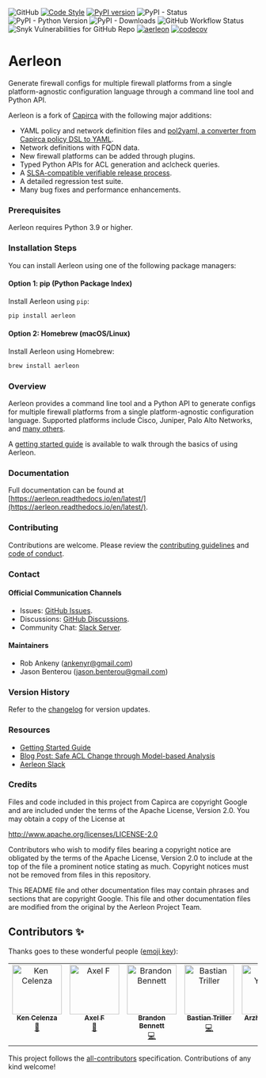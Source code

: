 ![GitHub](https://img.shields.io/github/license/aerleon/aerleon) [![Code Style](https://img.shields.io/badge/code%20style-black-000000.svg)](https://github.com/ambv/black)
[![PyPI version](https://badge.fury.io/py/aerleon.svg)](https://badge.fury.io/py/aerleon) ![PyPI - Status](https://img.shields.io/pypi/status/aerleon) ![PyPI - Python Version](https://img.shields.io/pypi/pyversions/aerleon) ![PyPI - Downloads](https://img.shields.io/pypi/dm/aerleon)
![GitHub Workflow Status](https://img.shields.io/github/actions/workflow/status/aerleon/aerleon/release.yml) ![Snyk Vulnerabilities for GitHub Repo](https://img.shields.io/snyk/vulnerabilities/github/aerleon/aerleon) [![aerleon](https://snyk.io/advisor/python/aerleon/badge.svg)](https://snyk.io/advisor/python/aerleon) [![codecov](https://codecov.io/gh/aerleon/aerleon/branch/main/graph/badge.svg?token=C13SR6GMTD)](https://codecov.io/gh/aerleon/aerleon)

# Aerleon

Generate firewall configs for multiple firewall platforms from a single platform-agnostic configuration language through a command line tool and Python API.

Aerleon is a fork of [Capirca](https://github.com/google/capirca) with the following major additions:
- YAML policy and network definition files and [pol2yaml, a converter from Capirca policy DSL to YAML](https://github.com/aerleon/pol2yaml).
- Network definitions with FQDN data.
- New firewall platforms can be added through plugins.
- Typed Python APIs for ACL generation and aclcheck queries.
- A [SLSA-compatible verifiable release process](https://aerleon.readthedocs.io/en/latest/install/#verifying-installation).
- A detailed regression test suite.
- Many bug fixes and performance enhancements.

### Prerequisites
Aerleon requires Python 3.9 or higher.

### Installation Steps
You can install Aerleon using one of the following package managers:

#### Option 1: pip (Python Package Index)
Install Aerleon using `pip`:
```bash
pip install aerleon
```

#### Option 2: Homebrew (macOS/Linux)
Install Aerleon using Homebrew:
```bash
brew install aerleon
```

### Overview
Aerleon provides a command line tool and a Python API to generate configs for multiple firewall platforms from a single platform-agnostic configuration language. Supported platforms include Cisco, Juniper, Palo Alto Networks, and [many others](https://aerleon.readthedocs.io/en/latest/#core-supported-generators).

A [getting started guide](https://aerleon.readthedocs.io/en/latest/getting_started/) is available to walk through the basics of using Aerleon.

### Documentation
Full documentation can be found at [https://aerleon.readthedocs.io/en/latest/](https://aerleon.readthedocs.io/en/latest/).

### Contributing
Contributions are welcome. Please review the [contributing guidelines](https://aerleon.readthedocs.io/en/latest/contributing/) and [code of conduct](https://github.com/aerleon/aerleon/blob/main/CODE_OF_CONDUCT.md).

### Contact
#### Official Communication Channels
- Issues: [GitHub Issues](https://github.com/aerleon/aerleon/issues).
- Discussions: [GitHub Discussions](https://github.com/aerleon/aerleon/discussions).
- Community Chat: [Slack Server](https://join.slack.com/t/aerleon/shared_invite/zt-1ngckm6oj-cK7yj63A~JgqjixEui2Vhw).

#### Maintainers
- Rob Ankeny ([ankenyr@gmail.com](mailto:ankenyr@gmail.com))
- Jason Benterou ([jason.benterou@gmail.com](mailto:jason.benterou@gmail.com))

### Version History
Refer to the [changelog](https://github.com/aerleon/aerleon/releases) for version updates.

### Resources
- [Getting Started Guide](https://aerleon.readthedocs.io/en/latest/getting_started/)
- [Blog Post: Safe ACL Change through Model-based Analysis](https://tech.ebayinc.com/engineering/safe-acl-change-through-model-based-analysis/)
- [Aerleon Slack](https://join.slack.com/t/aerleon/shared_invite/zt-1ngckm6oj-cK7yj63A~JgqjixEui2Vhw)

### Credits
Files and code included in this project from Capirca are copyright Google and
are included under the terms of the Apache License, Version 2.0. You may obtain
a copy of the License at

  <http://www.apache.org/licenses/LICENSE-2.0>

Contributors who wish to modify files bearing a copyright notice are obligated
by the terms of the Apache License, Version 2.0 to include at the top of the
file a prominent notice stating as much. Copyright notices must not be removed
from files in this repository.

This README file and other documentation files may contain phrases and sections that are copyright Google.
This file and other documentation files are modified from the original by the Aerleon Project Team.
## Contributors ✨

Thanks goes to these wonderful people ([emoji key](https://allcontributors.org/docs/en/emoji-key)):

<!-- ALL-CONTRIBUTORS-LIST:START - Do not remove or modify this section -->
<!-- prettier-ignore-start -->
<!-- markdownlint-disable -->
<table>
  <tbody>
    <tr>
      <td align="center" valign="top" width="14.28%"><a href="https://github.com/itdependsnetworks"><img src="https://avatars.githubusercontent.com/u/9260483?v=4?s=100" width="100px;" alt="Ken Celenza"/><br /><sub><b>Ken Celenza</b></sub></a><br /><a href="https://github.com/aerleon/aerleon/commits?author=itdependsnetworks" title="Documentation">📖</a></td>
      <td align="center" valign="top" width="14.28%"><a href="https://github.com/fischa"><img src="https://avatars.githubusercontent.com/u/11302991?v=4?s=100" width="100px;" alt="Axel F"/><br /><sub><b>Axel F</b></sub></a><br /><a href="https://github.com/aerleon/aerleon/commits?author=fischa" title="Documentation">📖</a></td>
      <td align="center" valign="top" width="14.28%"><a href="https://hachyderm.io/@nemith"><img src="https://avatars.githubusercontent.com/u/349360?v=4?s=100" width="100px;" alt="Brandon Bennett"/><br /><sub><b>Brandon Bennett</b></sub></a><br /><a href="https://github.com/aerleon/aerleon/commits?author=nemith" title="Code">💻</a></td>
      <td align="center" valign="top" width="14.28%"><a href="https://github.com/btriller"><img src="https://avatars.githubusercontent.com/u/851727?v=4?s=100" width="100px;" alt="Bastian Triller"/><br /><sub><b>Bastian Triller</b></sub></a><br /><a href="https://github.com/aerleon/aerleon/commits?author=btriller" title="Code">💻</a></td>
      <td align="center" valign="top" width="14.28%"><a href="https://github.com/XioNoX"><img src="https://avatars.githubusercontent.com/u/688817?v=4?s=100" width="100px;" alt="Arzhel Younsi"/><br /><sub><b>Arzhel Younsi</b></sub></a><br /><a href="https://github.com/aerleon/aerleon/commits?author=XioNoX" title="Code">💻</a></td>
    </tr>
  </tbody>
</table>

<!-- markdownlint-restore -->
<!-- prettier-ignore-end -->

<!-- ALL-CONTRIBUTORS-LIST:END -->

This project follows the [all-contributors](https://github.com/all-contributors/all-contributors) specification. Contributions of any kind welcome!
